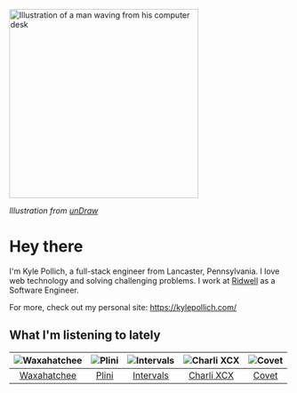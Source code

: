 <img src="https://user-images.githubusercontent.com/6766512/87306713-6f79d900-c4e6-11ea-989a-3242cbfc50c2.png" alt="Illustration of a man waving from his computer desk" height="340" />

_Illustration from [unDraw](https://undraw.co/)_

# Hey there

I'm Kyle Pollich, a full-stack engineer from Lancaster, Pennsylvania. I love web technology and solving challenging problems.
I work at [Ridwell](https://www.ridwell.com/) as a Software Engineer.

For more, check out my personal site: https://kylepollich.com/

## What I'm listening to lately

<!-- begin artists -->
  |![Waxahatchee](https://i.scdn.co/image/373dbf846d126d506ed7855858495e156225fb12)|![Plini](https://i.scdn.co/image/835ff128ddd8d8f29e07048ff191ca0b0ef685b3)|![Intervals](https://i.scdn.co/image/91ae86d5e7098fc8c291daed8c90b225aab30155)|![Charli XCX](https://i.scdn.co/image/a6d36a58631ff8163f2cff6eb1d75b8d3cc2005b)|![Covet](https://i.scdn.co/image/0648b3f706778533872aed129bedbdccb1cd60ff)|
  |:---:|:---:|:---:|:---:|:---:|
  |[Waxahatchee](https://open.spotify.com/artist/5IWCU0V9evBlW4gIeGY4zF)|[Plini](https://open.spotify.com/artist/3Gs10XJ4S4OEFrMRqZJcic)|[Intervals](https://open.spotify.com/artist/0xpJGyjbEzkWSNfcf2tcMl)|[Charli XCX](https://open.spotify.com/artist/25uiPmTg16RbhZWAqwLBy5)|[Covet](https://open.spotify.com/artist/46iJ1VD4HKFnqjISGqlZkV)|
<!-- end artists -->
